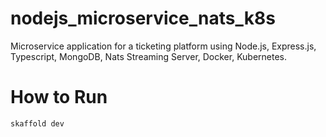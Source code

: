 # nodejs_microservice_nats_k8s
Microservice application for a ticketing platform using Node.js, Express.js, Typescript, MongoDB, Nats Streaming Server, Docker, Kubernetes.

# How to Run
```
skaffold dev
```
